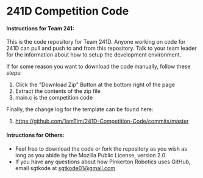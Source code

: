 # 241D Competition Code
 
#### Instructions for Team 241:

This is the code repository for Team 241D. Anyone working on code for 241D can pull and push to and from this repository. Talk to your team leader for the information about how to setup the development environment.
 
If for some reason you want to download the code manually, follow these steps:
  1. Click the "Download Zip" Button at the bottom right of the page
  2. Extract the contents of the zip file
  3. main.c is the competition code
 
Finally, the change log for the template can be found here:
  1. https://github.com/1amTim/241D-Competition-Code/commits/master
 
 
#### Intructions for Others:
  * Feel free to download the code or fork the repository as you wish as long as you abide by the Mozilla Public License, version 2.0.
  * If you have any questions about how Pinkerton Robotics uses GitHub, email sgtkode at sgtkode01@gmail.com
